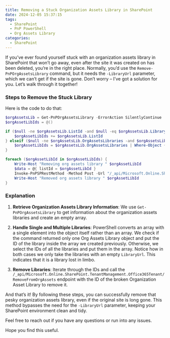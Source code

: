 ```yaml
---
title: Removing a Stuck Organization Assets Library in SharePoint
date: 2024-12-05 15:37:15
tags:
  - SharePoint
  - PnP PowerShell
  - Org Assets Library
categories:
  - SharePoint
---
```


If you’ve ever found yourself stuck with an organization assets library in SharePoint that won’t go away, even after the site it was created on has been deleted, you’re in the right place. Normally, you’d use the `Remove-PnPOrgAssetsLibrary` command, but it needs the `-LibraryUrl` parameter, which we can’t get if the site is gone. Don’t worry – I’ve got a solution for you. Let’s walk through it together!
<!-- more -->
### Steps to Remove the Stuck Library

Here is the code to do that:

```powershell
$orgAssetsLib = Get-PnPOrgAssetsLibrary -ErrorAction SilentlyContinue
$orgAssetLibIds = @()

if ($null -ne $orgAssetsLib.ListId -and $null -eq $orgAssetsLib.LibraryUrl) {
    $orgAssetLibIds += $orgAssetsLib.ListId
} elseif ($null -ne $orgAssetsLib.OrgAssetsLibraries -and $orgAssetsLib.OrgAssetsLibraries.Count -gt 0) {
    $orgAssetLibIds = $orgAssetsLib.OrgAssetsLibraries | Where-Object { $_.LibraryUrl -eq $null } | Select-Object -ExpandProperty ListId
}

foreach ($orgAssetLibId in $orgAssetLibIds) {
    Write-Host "Removing org assets library " $orgAssetLibId
    $data = @{ listId = $orgAssetLibId }
    Invoke-PnPSPRestMethod -Method Post -Url "/_api/Microsoft.Online.SharePoint.TenantManagement.Office365Tenant/RemoveFromOrgAssets" -Content $data
    Write-Host "Removed org assets library " $orgAssetLibId
}
```

### Explanation

1. **Retrieve Organization Assets Library Information**: We use `Get-PnPOrgAssetsLibrary` to get information about the organization assets libraries and create an empty array.

2. **Handle Single and Multiple Libraries**: PowerShell converts an array with a single element into the object itself rather than an array. We check if the command returned only one Org Assets Library object and put the ID of the library inside the array we created previously. Otherwise, we select the IDs of all the libraries and put them in the array. Notice how in both cases we only take the libraries with an empty `LibraryUrl`. This indicates that it is a library lost in limbo.

3. **Remove Libraries**: Iterate through the IDs and call the `/_api/Microsoft.Online.SharePoint.TenantManagement.Office365Tenant/RemoveFromOrgAssets` endpoint with the ID of the broken Organization Asset Library to remove it.

And that’s it! By following these steps, you can successfully remove that pesky organization assets library, even if the original site is long gone. This method bypasses the need for the `-LibraryUrl` parameter, keeping your SharePoint environment clean and tidy.

Feel free to reach out if you have any questions or run into any issues.

Hope you find this useful.